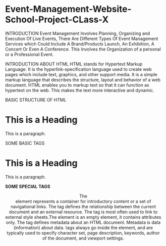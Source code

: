 # Event-Management-Website-School-Project-CLass-X

INTRODUCTION
Event Management Involves Planning, Organizing and Execution Of Live Events, There Are Different Types Of Event Management Services which Could Include A Brand/Products Launch, An Exhibition, A Concert Or Even A Conference. This Involves the Organization of a personal or a Professional Event.


INTRODUCTION ABOUT HTML
 	HTML stands for Hypertext Markup Language.
 	It is the hyperlink-specification language used to create web pages which include text, graphics, and other support media.
 	It is a simple markup language that describes the structure, layout and behavior of a web document.
 	HTML enables you to markup text so that it can function as hypertext on the web. This makes the text more interactive and dynamic.



BASIC STRUCTURE OF HTML
<html>
<head>
<title>Page Title</title>
</head>
<body>

<h1>This is a Heading</h1>
<p>This is a paragraph. </p>

</body>
</html>






SOME BASIC TAGS
<html>
<head>
<title>Page Title</title>
</head>
<body>

<h1>This is a Heading</h1>
<p>This is a paragraph. </p>

</body>
</html>





**SOME SPECIAL TAGS**
 	<header> The <header> element represents a container for introductory content or a set of navigational links.
 	<link> The <link> tag defines the relationship between the current document and an external resource. The <link> tag is most often used to link to external style sheets.The <link> element is an empty element, it contains attributes only.
 	<meta> The <meta> tag defines metadata about an HTML document. Metadata is data (information) about data. <meta> tags always go inside the <head> element, and are typically used to specify character set, page description, keywords, author of the document, and viewport settings.




